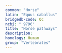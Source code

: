```yaml
---
common: "Horse"
latin: "Equus caballus"
bridgedb-code: Qc
ncbi: " 9796"
title: "Horse pathways"
description:
homology: Human
group: "Vertebrates"
---
```

